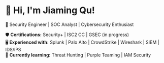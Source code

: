# 👋 Hi, I'm Jiaming Qu!
🚀 Security Engineer | SOC Analyst | Cybersecurity Enthusiast  

🛡 **Certifications:** Security+ | ISC2 CC | GSEC (in progress)  
🖥 **Experienced with:** Splunk | Palo Alto | CrowdStrike | Wireshark | SIEM | IDS/IPS  
🎯 **Currently learning:** Threat Hunting | Purple Teaming | IAM Security  

<!--
**jiaming-sec/Jiaming-Sec** is a ✨ _special_ ✨ repository because its `README.md` (this file) appears on your GitHub profile.

Here are some ideas to get you started:

- 🔭 I’m currently working on ...
- 🌱 I’m currently learning ...
- 👯 I’m looking to collaborate on ...
- 🤔 I’m looking for help with ...
- 💬 Ask me about ...
- 📫 How to reach me: ...
- 😄 Pronouns: ...
- ⚡ Fun fact: ...
-->
